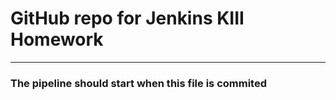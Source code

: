 # GitHub repo for Jenkins KIII Homework

---
### The pipeline should start when this file is commited